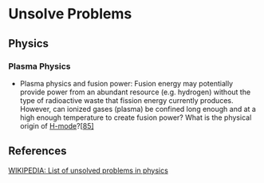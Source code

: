 # Unsolve Problems

## Physics

### Plasma Physics

- Plasma physics and fusion power: Fusion energy may potentially provide power from an abundant resource (e.g. hydrogen) without the type of radioactive waste that fission energy currently produces. However, can ionized gases (plasma) be confined long enough and at a high enough temperature to create fusion power? What is the physical origin of [H-mode](https://en.wikipedia.org/wiki/H-mode)?[[85\]](https://web.archive.org/web/20190223094141/http://pdfs.semanticscholar.org/4300/b370108edb8203ef135047b55b1510772227.pdf)



## References
[WIKIPEDIA: List of unsolved problems in physics](https://en.wikipedia.org/wiki/List_of_unsolved_problems_in_physics) 
